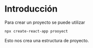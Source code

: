# Introducción

Para crear un proyecto se puede utilizar 

```bash
npx create-react-app prooyect 
```

Esto nos crea una estructura de proyecto. 
